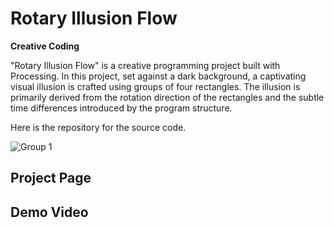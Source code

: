 # Rotary Illusion Flow
**Creative Coding**

"Rotary Illusion Flow" is a creative programming project built with Processing. In this project, set against a dark background, a captivating visual illusion is crafted using groups of four rectangles. The illusion is primarily derived from the rotation direction of the rectangles and the subtle time differences introduced by the program structure.

Here is the repository for the source code.

![Group 1](https://github.com/marycheung021213/VisualIllusion/assets/106864918/fe2f3ff5-0296-406e-a626-2a8c19453e84)

## Project Page

## Demo Video


